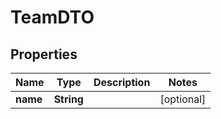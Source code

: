 

# TeamDTO

## Properties

Name | Type | Description | Notes
------------ | ------------- | ------------- | -------------
**name** | **String** |  |  [optional]



